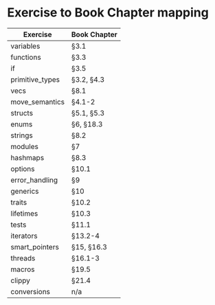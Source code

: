 # Exercise to Book Chapter mapping

| Exercise               | Book Chapter        |
| ---------------------- | ------------------- |
| variables              | §3.1                |
| functions              | §3.3                |
| if                     | §3.5                |
| primitive_types        | §3.2, §4.3          |
| vecs                   | §8.1                |
| move_semantics         | §4.1-2              |
| structs                | §5.1, §5.3          |
| enums                  | §6, §18.3           |
| strings                | §8.2                |
| modules                | §7                  |
| hashmaps               | §8.3                |
| options                | §10.1               |
| error_handling         | §9                  |
| generics               | §10                 |
| traits                 | §10.2               |
| lifetimes              | §10.3               |
| tests                  | §11.1               |
| iterators              | §13.2-4             |
| smart_pointers         | §15, §16.3          |
| threads                | §16.1-3             |
| macros                 | §19.5               |
| clippy                 | §21.4               |
| conversions            | n/a                 |
